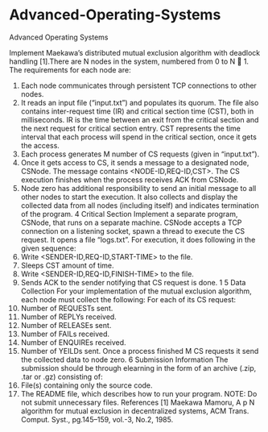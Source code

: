 Advanced-Operating-Systems
==========================

Advanced Operating Systems

Implement Maekawa’s distributed mutual exclusion algorithm with deadlock handling [1].There are N nodes in the
system, numbered from 0 to N 􀀀 1. The requirements for each node are:
1. Each node communicates through persistent TCP connections to other nodes.
2. It reads an input file (“input.txt”) and populates its quorum. The file also contains inter-request time (IR) and
critical section time (CST), both in milliseconds. IR is the time between an exit from the critical section and
the next request for critical section entry. CST represents the time interval that each process will spend in the
critical section, once it gets the access.
3. Each process generates M number of CS requests (given in “input.txt”).
4. Once it gets access to CS, it sends a message to a designated node, CSNode. The message contains <NODE-ID,REQ-ID,CST>.
The CS execution finishes when the process receives ACK from CSNode.
5. Node zero has additional responsibility to send an initial message to all other nodes to start the execution. It also
collects and display the collected data from all nodes (including itself) and indicates termination of the program.
4 Critical Section
Implement a separate program, CSNode, that runs on a separate machine. CSNode accepts a TCP connection on a
listening socket, spawn a thread to execute the CS request. It opens a file “logs.txt”. For execution, it does following
in the given sequence:
1. Write <SENDER-ID,REQ-ID,START-TIME> to the file.
2. Sleeps CST amount of time.
3. Write <SENDER-ID,REQ-ID,FINISH-TIME> to the file.
4. Sends ACK to the sender notifying that CS request is done.
1
5 Data Collection
For your implementation of the mutual exclusion algorithm, each node must collect the following:
For each of its CS request:
1. Number of REQUESTs sent.
2. Number of REPLYs received.
3. Number of RELEASEs sent.
4. Number of FAILs received.
5. Number of ENQUIREs received.
6. Number of YEILDs sent.
Once a process finished M CS requests it send the collected data to node zero.
6 Submission Information
The submission should be through elearning in the form of an archive (.zip, .tar or .gz) consisting of:
1. File(s) containing only the source code.
2. The README file, which describes how to run your program.
NOTE: Do not submit unnecessary files.
References
[1] Maekawa Mamoru, A
p
N algorithm for mutual exclusion in decentralized systems, ACM Trans. Comput. Syst.,
pg.145–159, vol.-3, No.2, 1985.
